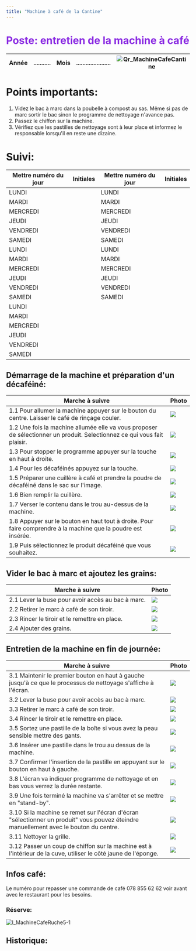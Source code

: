 ```yaml
---
title: "Machine à café de la Cantine"
---
```


<span style="color:BlueViolet">

# Poste: entretien de la machine à café

</span>

<div align="right">

| Année |...........|Mois|......................|![Qr_MachineCafeCantine](/notes/pieces_jointes/images/i_codeBarres/i_codeQR/Qr_MachineCafeCantine.jpg)|
|---|---|---|---|---|

</div>

# Points importants:
1. Videz le bac à marc dans la poubelle à compost au sas. Même si pas de marc sortir le bac sinon le programme de nettoyage n'avance pas.
2. Passez le chiffon sur la machine.
3. Vérifiez que les pastilles de nettoyage sont à leur place et informez le responsable lorsqu'il en reste une dizaine.
# Suivi:

<div align="center">

|Mettre numéro du jour|Initiales|Mettre numéro du jour|Initiales|
|---|---|---|---|
|LUNDI||LUNDI||
|MARDI||MARDI||
|MERCREDI||MERCREDI||
|JEUDI||JEUDI||
|VENDREDI||VENDREDI||
|SAMEDI||SAMEDI||
|LUNDI||LUNDI||
|MARDI||MARDI||
|MERCREDI||MERCREDI||
|JEUDI||JEUDI||
|VENDREDI||VENDREDI||
|SAMEDI||SAMEDI||
|LUNDI||||
|MARDI||||
|MERCREDI||||
|JEUDI||||
|VENDREDI||||
|SAMEDI||||

</div>

## Démarrage de la machine et préparation d'un décaféiné:

| Marche à suivre | Photo |
|---|---|
|1.1 Pour allumer la machine appuyer sur le bouton du centre. Laisser le café de rinçage couler.|![](/notes/pieces_jointes/images/i_utilisation/i_machineCafe/I_MachineCafeRuche1-1_1-9_3-10.jpg)|
|1.2 Une fois la machine allumée elle va vous proposer de sélectionner un produit. Selectionnez ce qui vous  fait plaisir.|![](/notes/pieces_jointes/images/i_utilisation/i_machineCafe/I_MachineCafeRuche1-2.jpg)|
|1.3 Pour stopper le programme appuyer sur la touche en haut à droite.|![](/notes/pieces_jointes/images/i_utilisation/i_machineCafe/I_MachineCafeRuche1-3.jpg)|
|1.4 Pour les décaféinés appuyez sur la touche.|![](/notes/pieces_jointes/images/i_utilisation/i_machineCafe/I_MachineCafeRuche1-4.jpg)|
|1.5 Préparer une cuillère à café et prendre la poudre de décaféiné dans le sac sur l'image.|![](/notes/pieces_jointes/images/i_utilisation/i_machineCafe/I_MachineCafeRuche1-5.jpg)|
|1.6 Bien remplir la cuillère.|![](/notes/pieces_jointes/images/i_utilisation/i_machineCafe/I_MachineCafeRuche1-6.jpg)|
|1.7 Verser le contenu dans le trou au-dessus de la machine.|![](/notes/pieces_jointes/images/i_utilisation/i_machineCafe/I_MachineCafeRuche1-7.jpg)|
|1.8 Appuyer sur le bouton en haut tout à droite. Pour faire comprendre à la machine que la poudre est insérée.|![](/notes/pieces_jointes/images/i_utilisation/i_machineCafe/I_MachineCafeRuche1-8.jpg)|
|1.9 Puis sélectionnez le produit décaféiné que vous souhaitez.|![](/notes/pieces_jointes/images/i_utilisation/i_machineCafe/I_MachineCafeRuche1-1_1-9_3-10.jpg)|

## Vider le bac à marc et ajoutez les grains:

| Marche à suivre | Photo |
|---|---|
|2.1 Lever la buse pour avoir accès au bac à marc.|![](/notes/pieces_jointes/images/i_utilisation/i_machineCafe/I_MachineCafeRuche2-1_3-2.jpg)|
|2.2 Retirer le marc à café de son tiroir.|![](/notes/pieces_jointes/images/i_utilisation/i_machineCafe/I_MachineCafeRuche2-2_3-3.jpg)|
|2.3 Rincer le tiroir et le remettre en place.|![](/notes/pieces_jointes/images/i_utilisation/i_machineCafe/I_MachineCafeRuche2-3_3-4.jpg)|
|2.4 Ajouter des grains.|![](/notes/pieces_jointes/images/i_utilisation/i_machineCafe/I_MachineCafeRuche2-4.jpg)|

## Entretien de la machine en fin de journée:

| Marche à suivre | Photo |
|---|---|
|3.1 Maintenir le premier bouton en haut à gauche jusqu'à ce que le processus de nettoyage s'affiche à l'écran.|![](/notes/pieces_jointes/images/i_utilisation/i_machineCafe/I_MachineCafeRuche3-1_3-7.jpg)|
|3.2 Lever la buse pour avoir accès au bac à marc.|![](/notes/pieces_jointes/images/i_utilisation/i_machineCafe/I_MachineCafeRuche2-1_3-2.jpg)|
|3.3 Retirer le marc à café de son tiroir.|![](/notes/pieces_jointes/images/i_utilisation/i_machineCafe/I_MachineCafeRuche2-2_3-3.jpg)|
|3.4 Rincer le tiroir et le remettre en place.|![](/notes/pieces_jointes/images/i_utilisation/i_machineCafe/I_MachineCafeRuche2-3_3-4.jpg)|
|3.5 Sortez une pastille de la boîte si vous avez la peau sensible mettre des gants.|![](/notes/pieces_jointes/images/i_utilisation/i_machineCafe/I_MachineCafeRuche3-5.jpg)|
|3.6 Insérer une pastille dans le trou au dessus de la machine.|![](/notes/pieces_jointes/images/i_utilisation/i_machineCafe/I_MachineCafeRuche3-6.jpg)|
|3.7 Confirmer l'insertion de la pastille en appuyant sur le bouton en haut à gauche.|![](/notes/pieces_jointes/images/i_utilisation/i_machineCafe/I_MachineCafeRuche3-1_3-7.jpg)|
|3.8 L'écran va indiquer programme de nettoyage et en bas vous verrez la durée restante.|![](/notes/pieces_jointes/images/i_utilisation/i_machineCafe/I_MachineCafeRuche3-8.jpg)|
|3.9 Une fois terminé la machine va s'arrêter et se mettre en "stand-by".|![](/notes/pieces_jointes/images/i_utilisation/i_machineCafe/I_MachineCafeRuche3-9.jpg)|
|3.10 Si la machine se remet sur l'écran d'écran "sélectionner un produit" vous pouvez éteindre manuellement avec le bouton du centre.|![](/notes/pieces_jointes/images/i_utilisation/i_machineCafe/I_MachineCafeRuche1-1_1-9_3-10.jpg)|
|3.11 Nettoyer la grille.|![](/notes/pieces_jointes/images/i_utilisation/i_machineCafe/I_MachineCafeRuche3-11.jpg)|
|3.12 Passer un coup de chiffon sur la machine est à l'intérieur de la cuve, utiliser le côté jaune de l'éponge.|![](/notes/pieces_jointes/images/i_utilisation/i_machineCafe/I_MachineCafeRuche3-12.jpg)|

## Infos café: 
Le numéro pour repasser une commande de café 078 855 62 62 voir avant avec le restaurant pour les besoins.

### Réserve:
![I_MachineCafeRuche5-1](/notes/pieces_jointes/images/i_utilisation/i_machineCafe/I_MachineCafeRuche5-1.jpg)


## Historique: